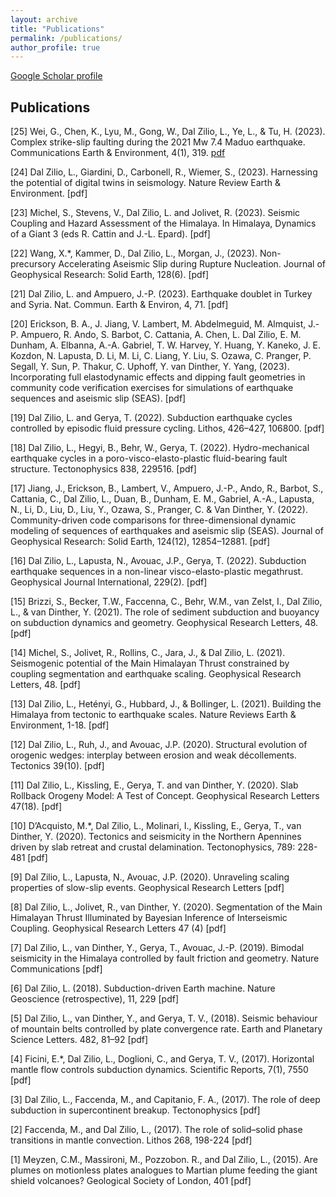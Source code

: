 ```yaml
---
layout: archive
title: "Publications"
permalink: /publications/
author_profile: true
---
```


<div class="wordwrap"><a href="{{site.author.googlescholar}}">Google Scholar profile</a></div>

## Publications 

[25] Wei, G., Chen, K., Lyu, M., Gong, W., Dal Zilio, L., Ye, L., & Tu, H. (2023). Complex strike-slip faulting during the 2021 Mw 7.4 Maduo earthquake. Communications Earth & Environment, 4(1), 319. [pdf](https://github.com/lucadalzilio/lucadalzilio.github.io/tree/master/files/paper1.pdf)

[24] Dal Zilio, L., Giardini, D., Carbonell, R., Wiemer, S., (2023). Harnessing the potential of digital twins in seismology. Nature Review Earth & Environment. [pdf]

[23] Michel, S., Stevens, V., Dal Zilio, L. and Jolivet, R. (2023). Seismic Coupling and Hazard Assessment of the Himalaya. In Himalaya, Dynamics of a Giant 3 (eds R. Cattin and J.-L. Epard). [pdf]

[22] Wang, X.*, Kammer, D., Dal Zilio, L., Morgan, J., (2023). Non-precursory Accelerating Aseismic Slip during Rupture Nucleation. Journal of Geophysical Research: Solid Earth, 128(6). [pdf]

[21] Dal Zilio, L. and Ampuero, J.-P. (2023). Earthquake doublet in Turkey and Syria. Nat. Commun. Earth & Environ, 4, 71. [pdf]

[20] Erickson, B. A., J. Jiang, V. Lambert, M. Abdelmeguid, M. Almquist, J.-P. Ampuero, R. Ando, S. Barbot, C. Cattania, A. Chen, L. Dal Zilio, E. M. Dunham, A. Elbanna, A.-A. Gabriel, T. W. Harvey, Y. Huang, Y. Kaneko, J. E. Kozdon, N. Lapusta, D. Li, M. Li, C. Liang, Y. Liu, S. Ozawa, C. Pranger, P. Segall, Y. Sun, P. Thakur, C. Uphoff, Y. van Dinther, Y. Yang, (2023). Incorporating full elastodynamic effects and dipping fault geometries in community code verification exercises for simulations of earthquake sequences and aseismic slip (SEAS). [pdf]

[19] Dal Zilio, L. and Gerya, T. (2022). Subduction earthquake cycles controlled by episodic fluid pressure cycling. Lithos, 426–427, 106800. [pdf]

[18] Dal Zilio, L., Hegyi, B., Behr, W., Gerya, T. (2022). Hydro-mechanical earthquake cycles in a poro-visco-elasto-plastic fluid-bearing fault structure. Tectonophysics 838, 229516. [pdf]

[17] Jiang, J., Erickson, B., Lambert, V., Ampuero, J.-P., Ando, R., Barbot, S., Cattania, C., Dal Zilio, L., Duan, B., Dunham, E. M., Gabriel, A.-A., Lapusta, N., Li, D., Liu, D., Liu, Y., Ozawa, S., Pranger, C. & Van Dinther, Y. (2022). Community-driven code comparisons for three-dimensional dynamic modeling of sequences of earthquakes and aseismic slip (SEAS). Journal of Geophysical Research: Solid Earth, 124(12), 12854–12881. [pdf]

[16] Dal Zilio, L., Lapusta, N., Avouac, J.P., Gerya, T. (2022). Subduction earthquake sequences in a non-linear visco-elasto-plastic megathrust. Geophysical Journal International, 229(2). [pdf]

[15] Brizzi, S., Becker, T.W., Faccenna, C., Behr, W.M., van Zelst, I., Dal Zilio, L., & van Dinther, Y. (2021). The role of sediment subduction and buoyancy on subduction dynamics and geometry. Geophysical Research Letters, 48. [pdf]

[14] Michel, S., Jolivet, R., Rollins, C., Jara, J., & Dal Zilio, L. (2021). Seismogenic potential of the Main Himalayan Thrust constrained by coupling segmentation and earthquake scaling. Geophysical Research Letters, 48. [pdf]

[13] Dal Zilio, L., Hetényi, G., Hubbard, J., & Bollinger, L. (2021). Building the Himalaya from tectonic to earthquake scales. Nature Reviews Earth & Environment, 1-18. [pdf]

[12] Dal Zilio, L., Ruh, J., and Avouac, J.P. (2020). Structural evolution of orogenic wedges: interplay between erosion and weak décollements. Tectonics 39(10). [pdf]

[11] Dal Zilio, L., Kissling, E., Gerya, T. and van Dinther, Y. (2020). Slab Rollback Orogeny Model: A Test of Concept. Geophysical Research Letters 47(18). [pdf]

[10] D’Acquisto, M.*, Dal Zilio, L., Molinari, I., Kissling, E., Gerya, T., van Dinther, Y. (2020). Tectonics and seismicity in the Northern Apennines driven by slab retreat and crustal delamination. Tectonophysics, 789: 228-481 [pdf]

[9] Dal Zilio, L., Lapusta, N., Avouac, J.P. (2020). Unraveling scaling properties of slow-slip events. Geophysical Research Letters [pdf]

[8] Dal Zilio, L., Jolivet, R., van Dinther, Y. (2020). Segmentation of the Main Himalayan Thrust Illuminated by Bayesian Inference of Interseismic Coupling. Geophysical Research Letters 47 (4) [pdf]

[7] Dal Zilio, L., van Dinther, Y., Gerya, T., Avouac, J.-P. (2019). Bimodal seismicity in the Himalaya controlled by fault friction and geometry. Nature Communications [pdf]

[6] Dal Zilio, L. (2018). Subduction-driven Earth machine. Nature Geoscience (retrospective), 11, 229 [pdf]

[5] Dal Zilio, L., van Dinther, Y., and Gerya, T. V., (2018). Seismic behaviour of mountain belts controlled by plate convergence rate. Earth and Planetary Science Letters. 482, 81–92 [pdf]

[4] Ficini, E.*, Dal Zilio, L., Doglioni, C., and Gerya, T. V., (2017). Horizontal mantle flow controls subduction dynamics. Scientific Reports, 7(1), 7550 [pdf]

[3] Dal Zilio, L., Faccenda, M., and Capitanio, F. A., (2017). The role of deep subduction in supercontinent breakup. Tectonophysics [pdf]

[2] Faccenda, M., and Dal Zilio, L., (2017). The role of solid–solid phase transitions in mantle convection. Lithos 268, 198-224 [pdf]

[1] Meyzen, C.M., Massironi, M., Pozzobon. R., and Dal Zilio, L., (2015). Are plumes on motionless plates analogues to Martian plume feeding the giant shield volcanoes? Geological Society of London, 401 [pdf]
